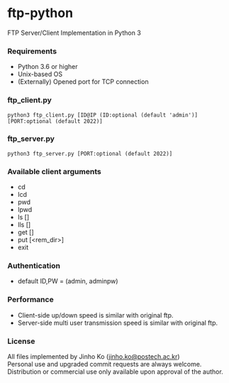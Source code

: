 # ftp-python
FTP Server/Client Implementation in Python 3

### Requirements
- Python 3.6 or higher
- Unix-based OS
-	(Externally) Opened port for TCP connection

### ftp_client.py
```
python3 ftp_client.py [ID@IP (ID:optional (default 'admin')] [PORT:optional (default 2022)]
```

### ftp_server.py
```
python3 ftp_server.py [PORT:optional (default 2022)]
```

### Available client arguments
- cd <rem-dir>
- lcd <loc-dir>
- pwd
- lpwd
- ls [<rem-dir>]
- lls [<loc-dir>]
- get <rem-filepath> [<loc-dir>]
- put <loc-filepath> [<rem_dir>]
- exit

### Authentication
- default ID,PW = (admin, adminpw)

### Performance
- Client-side up/down speed is similar with original ftp.
- Server-side multi user transmission speed is similar with original ftp.

### License
All files implemented by Jinho Ko (jinho.ko@postech.ac.kr)  
Personal use and upgraded commit requests are always welcome.  
Distribution or commercial use only available upon approval of the author.
